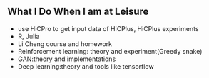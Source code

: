 ## What I Do When I am at Leisure

- use HiCPro to get input data of HiCPlus, HiCPlus experiments
- R, Julia
- Li Cheng course and homework
- Reinforcement learning: theory and experiment(Greedy snake)
- GAN:theory and implementations
- Deep learning:theory and tools like tensorflow